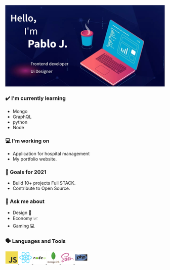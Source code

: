 <img src="https://github.com/blopez-dev/blopez-dev/blob/main/PabloGarcia.jpg" alt="Pablo José García">


<!-- Create a tabular data for blog posts-->
### ✔️ I'm currently learning
- Mongo
- GraphQL
- python
- Node

### 💻 I'm working on
- Application for hospital management
- My portfolio website.


### 🌱 Goals for 2021
- Build 10+ projects Full STACK.
- Contribute to Open Source.

### 💭 Ask me about
- Design 🎨
- Economy 📈
- Gaming 💻

<!--
### 🌴 Fun facts
- Trying to explore the mysteries.
- Congratualtions on making through the shell.-->

### 🗣 Languages and Tools

<p align="left"> 
      <a href="https://developer.mozilla.org/es/docs/Web/JavaScript" target="_blank"> <img src="https://github.com/devicons/devicon/blob/master/icons/javascript/javascript-original.svg" alt="javascript" width="40" height="40"/> </a> 
    <a href="https://www.react.com/" target="_blank"> <img src="https://github.com/devicons/devicon/blob/master/icons/react/react-original.svg" alt="react" width="40" height="40"/> </a> 
  <a href="https://nodejs.org/es/" target="_blank"> <img src="https://github.com/devicons/devicon/blob/master/icons/nodejs/nodejs-original-wordmark.svg" alt="Node" width="40" height="40"/> </a> 
 <a href="https://www.mongodb.com/" target="_blank"> <img src="https://github.com/devicons/devicon/blob/master/icons/mongodb/mongodb-original-wordmark.svg" alt="MongoDB" width="40" height="40"/> </a>     
     <a href="https://sass-lang.com/" target="_blank"> <img src="https://github.com/devicons/devicon/blob/master/icons/sass/sass-original.svg" alt="Sass" width="40" height="40"/> </a>   
    <a href="https://www.php.net/manual/es/intro-whatis.php" target="_blank"> <img src="https://github.com/devicons/devicon/blob/master/icons/php/php-original.svg" alt="php" width="40" height="40"/> </a>     
    
    
    
   </p>


